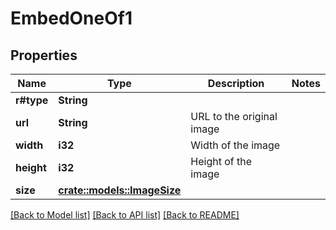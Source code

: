 # EmbedOneOf1

## Properties

Name | Type | Description | Notes
------------ | ------------- | ------------- | -------------
**r#type** | **String** |  | 
**url** | **String** | URL to the original image | 
**width** | **i32** | Width of the image | 
**height** | **i32** | Height of the image | 
**size** | [**crate::models::ImageSize**](ImageSize.md) |  | 

[[Back to Model list]](../README.md#documentation-for-models) [[Back to API list]](../README.md#documentation-for-api-endpoints) [[Back to README]](../README.md)


